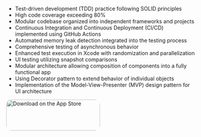 
- Test-driven development (TDD) practice following SOLID principles
- High code coverage exceeding 80%
- Modular codebase organized into independent frameworks and projects
- Continuous Integration and Continuous Deployment (CI/CD) implemented using GitHub Actions
- Automated memory leak detection integrated into the testing process
- Comprehensive testing of asynchronous behavior
- Enhanced test execution in Xcode with randomization and parallelization
- UI testing utilizing snapshot comparisons
- Modular architecture allowing composition of components into a fully functional app
- Using Decorator pattern to extend behavior of individual objects
- Implementation of the Model-View-Presenter (MVP) design pattern for UI architecture
 
<a href="https://apps.apple.com/us/app/morse-flash-signal/id6475199871?itsct=apps_box_badge&amp;itscg=30200" style="display: inline-block; overflow: hidden; border-radius: 13px; width: 250px; height: 83px;"><img src="https://tools.applemediaservices.com/api/badges/download-on-the-app-store/black/en-us?size=250x83&amp;releaseDate=1704067200" alt="Download on the App Store" style="border-radius: 13px; width: 250px; height: 83px;"></a>
